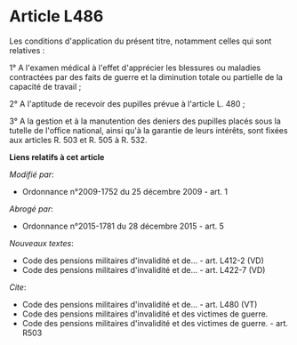 # Article L486

Les conditions d'application du présent titre, notamment celles qui sont relatives :

1° A l'examen médical à l'effet d'apprécier les blessures ou maladies contractées par des faits de guerre et la diminution
totale ou partielle de la capacité de travail ;

2° A l'aptitude de recevoir des pupilles prévue à l'article L. 480 ;

3° A la gestion et à la manutention des deniers des pupilles placés sous la tutelle de l'office national, ainsi qu'à la
garantie de leurs intérêts, sont fixées aux articles R. 503 et R. 505 à R. 532.

**Liens relatifs à cet article**

_Modifié par_:

  - Ordonnance n°2009-1752 du 25 décembre 2009 - art. 1

_Abrogé par_:

  - Ordonnance n°2015-1781 du 28 décembre 2015 - art. 5

_Nouveaux textes_:

  - Code des pensions militaires d'invalidité et de... - art. L412-2 (VD)
  - Code des pensions militaires d'invalidité et de... - art. L422-7 (VD)

_Cite_:

  - Code des pensions militaires d'invalidité et de... - art. L480 (VT)
  - Code des pensions militaires d'invalidité et des victimes de guerre.
  - Code des pensions militaires d'invalidité et des victimes de guerre. - art. R503
